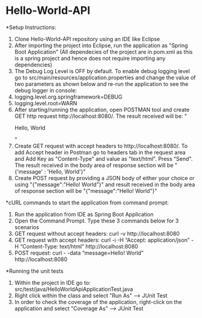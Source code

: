 # Hello-World-API

*Setup Instructions:
1. Clone Hello-World-API repository using an IDE like Eclipse
2. After importing the project into Eclipse, run the application as "Spring Boot Application" (All dependecies of the project are in pom.xml as this is a spring project and hence does not require importing any dependencies)
3. The Debug Log Level is OFF by default. To enable debug logging level go to src/main/resources/application.properties and change the value of two parameters as shown below and re-run the application to see the debug logger in console:
  1. logging.level.org.springframework=DEBUG
  2. logging.level.root=WARN
4. After starting/running the application, open POSTMAN tool and create GET http request http://localhost:8080/. The result received will be: "<p>Hello, World</p>"
5. Create GET request with accept headers to http://localhost:8080/. To add Accept header in Postman go to headers tab in the request area and Add Key as "Content-Type" and value as "text/html". Press "Send". The result received in the body area of response section will be "{'message' : 'Hello, World'}"
6. Create POST request by providing a JSON body of either your choice or using "{"message":"Hello! World"}" and result received in the body area of response section will be "{"message":"Hello! World"}"

*cURL commands to start the application from command prompt:
1. Run the application from IDE as Spring Boot Application
2. Open the Command Prompt. Type these 3 commands below for 3 scenarios
  1. GET request without accept headers: curl -v http://localhost:8080
  2. GET request with accept headers: curl -i -H “Accept: application/json” -H “Content-Type: text/html” http://localhost:8080
  3. POST request: curl - -data “message=Hello! World” http://localhost:8080
  
*Running the unit tests
1. Within the project in IDE go to: src/test/java/HelloWorldApiApplicationTest.java
2. Right click within the class and select "Run As" --> JUnit Test
3. In order to check the coverage of the application, right-click on the application and select "Coverage As" --> JUnit Test

